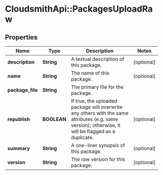 # CloudsmithApi::PackagesUploadRaw

## Properties
Name | Type | Description | Notes
------------ | ------------- | ------------- | -------------
**description** | **String** | A textual description of this package. | [optional] 
**name** | **String** | The name of this package. | [optional] 
**package_file** | **String** | The primary file for the package. | 
**republish** | **BOOLEAN** | If true, the uploaded package will overwrite any others with the same attributes (e.g. same version); otherwise, it will be flagged as a duplicate. | [optional] 
**summary** | **String** | A one-liner synopsis of this package. | [optional] 
**version** | **String** | The raw version for this package. | [optional] 


